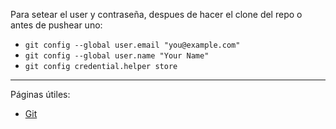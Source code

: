 Para setear el user y contraseña, despues de hacer el clone del repo o antes de pushear uno:
* ``` git config --global user.email "you@example.com" ```
* ``` git config --global user.name "Your Name" ```
* ``` git config credential.helper store ```
----
Páginas útiles:
* [Git](https://git-scm.com/)
  
